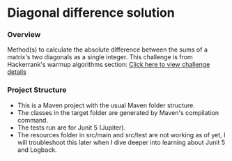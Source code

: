 # Diagonal difference solution


### Overview
Method(s) to calculate the absolute difference between the sums of a matrix's two diagonals as a single integer.
This challenge is from Hackerrank's warmup algorithms section: [Click here to view challenge details](https://www.hackerrank.com/challenges/diagonal-difference)


### Project Structure
 * This is a Maven project with the usual Maven folder structure.
 * The classes in the target folder are generated by Maven's compilation command.
 * The tests run are for Junit 5 (Jupiter).
 * The resources folder in src/main and src/test are not working as of yet, I will troubleshoot this later when I dive deeper into learning about Junit 5 and Logback.

